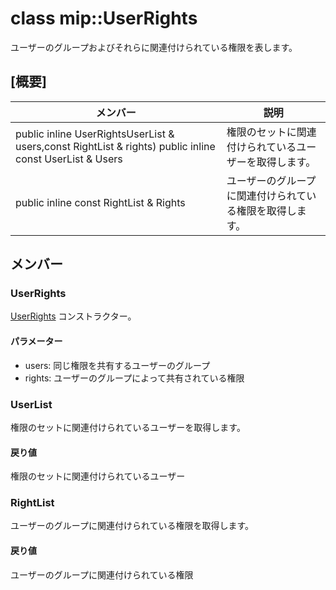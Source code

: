 # <a name="class-mipuserrights"></a>class mip::UserRights 
ユーザーのグループおよびそれらに関連付けられている権限を表します。
## <a name="summary"></a>[概要]
 メンバー                        | 説明                                
--------------------------------|---------------------------------------------
public inline  UserRightsUserList & users,const RightList & rights) public inline const UserList & Users | 権限のセットに関連付けられているユーザーを取得します。
public inline const RightList & Rights | ユーザーのグループに関連付けられている権限を取得します。
## <a name="members"></a>メンバー
### <a name="userrights"></a>UserRights
[UserRights](#classmip_1_1_user_rights) コンストラクター。
#### <a name="parameters"></a>パラメーター
* users: 同じ権限を共有するユーザーのグループ 
* rights: ユーザーのグループによって共有されている権限
### <a name="userlist"></a>UserList
権限のセットに関連付けられているユーザーを取得します。
#### <a name="returns"></a>戻り値
権限のセットに関連付けられているユーザー
### <a name="rightlist"></a>RightList
ユーザーのグループに関連付けられている権限を取得します。
#### <a name="returns"></a>戻り値
ユーザーのグループに関連付けられている権限